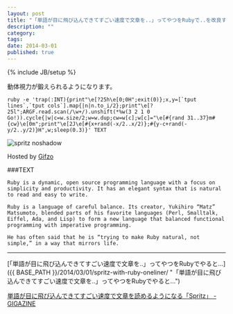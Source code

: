 ```yaml
---
layout: post
title: "「単語が目に飛び込んできてすごい速度で文章を..」ってやつをRubyで..を改良すると..."
description: ""
category: 
tags: 
date: 2014-03-01
published: true
---
```

{% include JB/setup %}

動体視力が鍛えられるようになります。

    ruby -e 'trap(:INT){print"\e[?25h\e[0;0H";exit(0)};x,y=[`tput lines`,`tput cols`].map{|n|n.to_i/2};print"\e[?25l";ARGF.read.scan(/\w+/).unshift(*%w(3 2 1 0 Go!)).cycle{|w|c=w.size/2;w=w.dup;cw=w[c];w[c]="\e[#{rand 31..37}m#{cw}\e[0m";print"\e[2J\e[#{x+rand(-x/2..x/2)};#{y-c+rand(-y/2..y/2)}H",w;sleep(0.3)}' TEXT

![spritz noshadow](http://gifzo.net/39mml0oplv.gif)

Hosted by [Gifzo](http://gifzo.net/ "Gifzo - 宇宙一簡単なスクリーンキャスト共有")

###TEXT

    Ruby is a dynamic, open source programming language with a focus on simplicity and productivity. It has an elegant syntax that is natural to read and easy to write.
    
    Ruby is a language of careful balance. Its creator, Yukihiro “Matz” Matsumoto, blended parts of his favorite languages (Perl, Smalltalk, Eiffel, Ada, and Lisp) to form a new language that balanced functional programming with imperative programming.
    
    He has often said that he is “trying to make Ruby natural, not simple,” in a way that mirrors life.

---

[「単語が目に飛び込んできてすごい速度で文章を..」ってやつをRubyでやると...]({{ BASE_PATH }}/2014/03/01/spritz-with-ruby-oneliner/ "「単語が目に飛び込んできてすごい速度で文章を..」ってやつをRubyでやると...")

 [単語が目に飛び込んできてすごい速度で文章を読めるようになる「Spritz」 - GIGAZINE](http://gigazine.net/news/20140228-spritz/ "単語が目に飛び込んできてすごい速度で文章を読めるようになる「Spritz」 - GIGAZINE")

